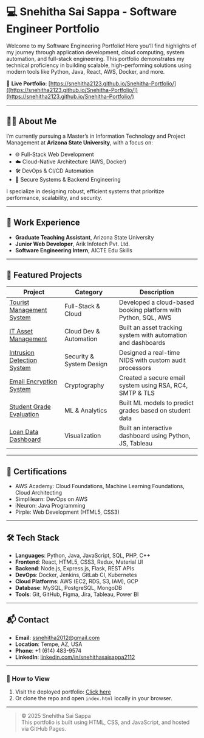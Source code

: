 # 💻 Snehitha Sai Sappa - Software Engineer Portfolio

Welcome to my Software Engineering Portfolio! Here you’ll find highlights of my journey through application development, cloud computing, system automation, and full-stack engineering. This portfolio demonstrates my technical proficiency in building scalable, high-performing solutions using modern tools like Python, Java, React, AWS, Docker, and more.

🔗 **Live Portfolio**: [https://snehitha2123.github.io/Snehitha-Portfolio/]([https://snehitha2123.github.io/Snehitha-Portfolio/])(https://snehitha2123.github.io/Snehitha-Portfolio/)

---

## 👩‍💻 About Me

I’m currently pursuing a Master’s in Information Technology and Project Management at **Arizona State University**, with a focus on:
- 🌐 Full-Stack Web Development  
- ☁️ Cloud-Native Architecture (AWS, Docker)  
- 🛠️ DevOps & CI/CD Automation  
- 🔐 Secure Systems & Backend Engineering  

I specialize in designing robust, efficient systems that prioritize performance, scalability, and security.

---

## 💼 Work Experience

- **Graduate Teaching Assistant**, Arizona State University  
- **Junior Web Developer**, Arik Infotech Pvt. Ltd.  
- **Software Engineering Intern**, AICTE Edu Skills  

---

## 🚀 Featured Projects

| Project | Category | Description |
|--------|----------|-------------|
| [Tourist Management System](#) | Full-Stack & Cloud | Developed a cloud-based booking platform with Python, SQL, AWS |
| [IT Asset Management](#) | Cloud Dev & Automation | Built an asset tracking system with automation and dashboards |
| [Intrusion Detection System](#) | Security & System Design | Designed a real-time NIDS with custom audit processors |
| [Email Encryption System](#) | Cryptography | Created a secure email system using RSA, RC4, SMTP & TLS |
| [Student Grade Evaluation](#) | ML & Analytics | Built ML models to predict grades based on student data |
| [Loan Data Dashboard](#) | Visualization | Built an interactive dashboard using Python, JS, Tableau |

---

## 📜 Certifications

- AWS Academy: Cloud Foundations, Machine Learning Foundations, Cloud Architecting  
- Simplilearn: DevOps on AWS  
- iNeuron: Java Programming  
- Pirple: Web Development (HTML5, CSS3)  

---

## 🛠️ Tech Stack

- **Languages**: Python, Java, JavaScript, SQL, PHP, C++  
- **Frontend**: React, HTML5, CSS3, Redux, Material UI  
- **Backend**: Node.js, Express.js, Flask, REST APIs  
- **DevOps**: Docker, Jenkins, GitLab CI, Kubernetes  
- **Cloud Platforms**: AWS (EC2, RDS, S3, IAM), GCP  
- **Database**: MySQL, PostgreSQL, MongoDB  
- **Tools**: Git, GitHub, Figma, Jira, Tableau, Power BI  

---

## 📬 Contact

- **Email**: ssnehitha2012@gmail.com  
- **Location**: Tempe, AZ, USA  
- **Phone**: +1 (614) 483-9574  
- **LinkedIn**: [linkedin.com/in/snehithasaisappa2112](https://www.linkedin.com/in/snehithasaisappa2112/)

---

### 📌 How to View

1. Visit the deployed portfolio: [Click here](https://snehitha2123.github.io/Snehitha-Portfolio/)
2. Or clone the repo and open `index.html` locally in your browser.

---

> © 2025 Snehitha Sai Sappa  
> This portfolio is built using HTML, CSS, and JavaScript, and hosted via GitHub Pages.
